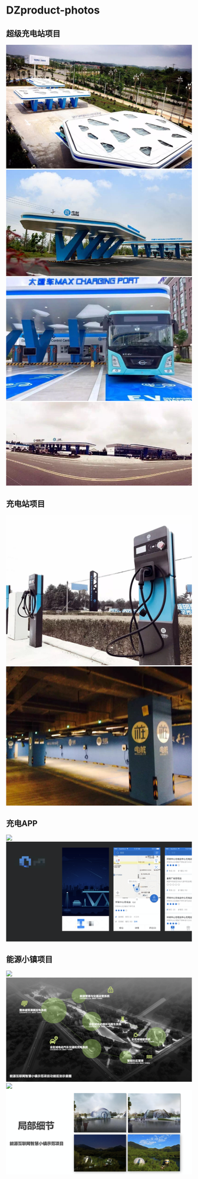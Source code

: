 # DZproduct-photos

## 超级充电站项目
![](贵安超级充电站鸟瞰.jpeg)
![](贵安超级2.jpeg)
![](贵安超级充电站.jpeg)
![](日照超级充电站.jpeg)

## 充电站项目
![](微型充电站.jpeg)
![](微型充电站2.jpeg)

## 充电APP
![](DZ桩.png)
![](DZAPP.png)

## 能源小镇项目
![](小镇鸟瞰图2.png)
![](小镇功能规划图.png)
![](小镇鸟瞰图.png)
![](小镇局部细节图.png)
